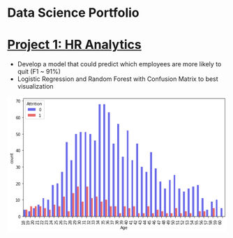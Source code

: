 # Data Science Portfolio

# [Project 1: HR Analytics](https://github.com/Santos-Gustavo/Data-Science-Portfolio/tree/main/HR-Analytics)
* Develop a model that could predict which employees are more likely to quit (F1 ~ 91%)
* Logistic Regression and Random Forest with Confusion Matrix to best visualization

![alt text](https://github.com/Santos-Gustavo/Data-Science-Portfolio/blob/main/HR-Analytics/Images/quits_by_age.png)
